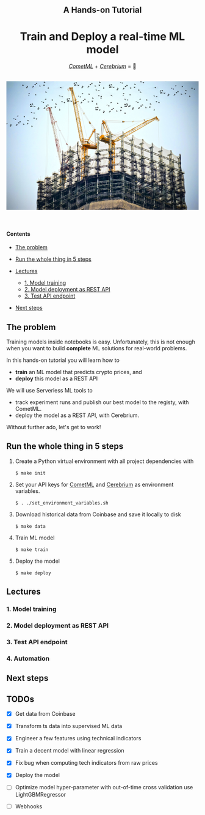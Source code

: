 <div align="center">
    <h2>A Hands-on Tutorial</h2>
    <h1>Train and Deploy a real-time ML model</h1>
    <i><a href="https://www.comet.com/site/">CometML</a></i> + <i><a href="https://www.cerebrium.ai/">Cerebrium</a></i> = 🚀
</div>
<br />
<p align="center">
  <img src="images/header.jpg" width='600' />
</p>

<br />


#### Contents
- [The problem](#the-problem)
- [Run the whole thing in 5 steps](#run-the-whole-thing-in-5-steps)
- [Lectures](#lectures)
    - [1. Model training](#1-model-training)
    - [2. Model deployment as REST API](#2-model-deployment-as-rest-api)
    - [3. Test API endpoint](#3-test-api-endpoint)

- [Next steps](#next-steps)

## The problem
Training models inside notebooks is easy. Unfortunately, this is not enough when you want to build **complete** ML solutions for real-world problems.

In this hands-on tutorial you will learn how to
- **train** an ML model that predicts crypto prices, and
- **deploy** this model as a REST API

We will use Serverless ML tools to
- track experiment runs and publish our best model to the registy, with CometML.
- deploy the model as a REST API, with Cerebrium.

Without further ado, let's get to work!

## Run the whole thing in 5 steps

1. Create a Python virtual environment with all project dependencies with

    ```
    $ make init
    ```


2. Set your API keys for [CometML]() and [Cerebrium]() as environment variables.
    ```
    $ . ./set_environment_variables.sh
    ```

3. Download historical data from Coinbase and save it locally to disk
    ```
    $ make data
    ```

4. Train ML model
    ```
    $ make train
    ```

5. Deploy the model
    ```
    $ make deploy
    ```

## Lectures

### 1. Model training

### 2. Model deployment as REST API

### 3. Test API endpoint

### 4. Automation

## Next steps

## TODOs
- [x] Get data from Coinbase
- [x] Transform ts data into supervised ML data
- [x] Engineer a few features using technical indicators
- [x] Train a decent model with linear regression
- [x] Fix bug when computing tech indicators from raw prices
- [x] Deploy the model
- [ ] Optimize model hyper-parameter with out-of-time cross validation use LightGBMRegressor
- [ ] Webhooks

